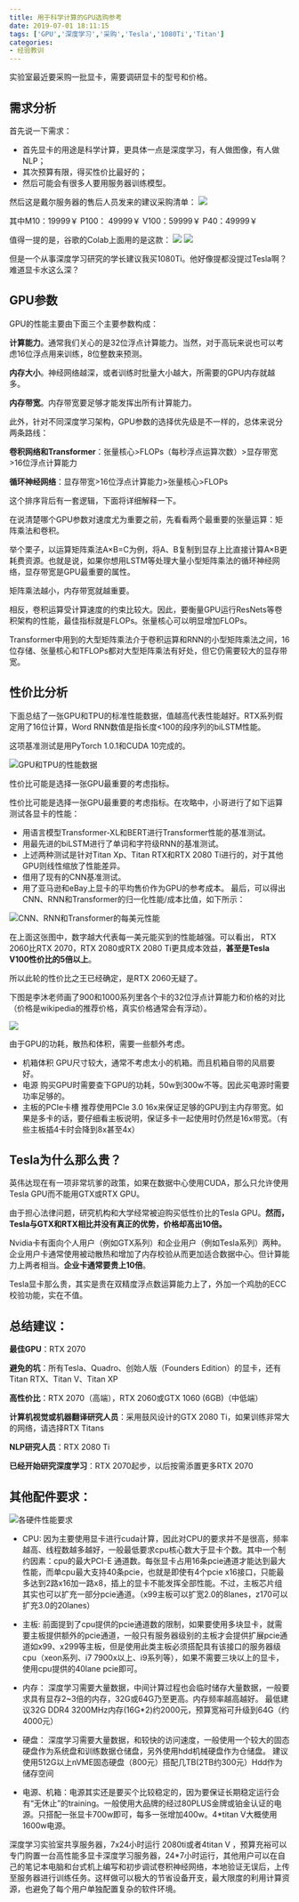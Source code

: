 ```yaml
---
title: 用于科学计算的GPU选购参考
date: 2019-07-01 18:11:15
tags: ['GPU','深度学习','采购','Tesla','1080Ti','Titan']
categories:
- 经验教训
---
```

实验室最近要采购一批显卡，需要调研显卡的型号和价格。

## 需求分析

首先说一下需求：

- 首先显卡的用途是科学计算，更具体一点是深度学习，有人做图像，有人做NLP；
- 其次预算有限，得买性价比最好的；
- 然后可能会有很多人要用服务器训练模型。

然后这是戴尔服务器的售后人员发来的建议采购清单：
![](用于科学计算的GPU选购参考/2019-07-01-18-19-43.png)

其中M10：19999￥ P100： 49999￥ V100：59999￥ P40：49999￥

值得一提的是，谷歌的Colab上面用的是这款：
![](用于科学计算的GPU选购参考/2019-07-01-18-21-48.png)
![](用于科学计算的GPU选购参考/2019-07-01-18-21-58.png)

但是一个从事深度学习研究的学长建议我买1080Ti。他好像提都没提过Tesla啊？难道显卡水这么深？

## GPU参数

GPU的性能主要由下面三个主要参数构成：

**计算能力**。通常我们关心的是32位浮点计算能力。当然，对于高玩来说也可以考虑16位浮点用来训练，8位整数来预测。

**内存大小**。神经网络越深，或者训练时批量大小越大，所需要的GPU内存就越多。

**内存带宽**。内存带宽要足够才能发挥出所有计算能力。

此外，针对不同深度学习架构，GPU参数的选择优先级是不一样的，总体来说分两条路线：

**卷积网络和Transformer**：张量核心>FLOPs（每秒浮点运算次数）>显存带宽>16位浮点计算能力

**循环神经网络**：显存带宽>16位浮点计算能力>张量核心>FLOPs

这个排序背后有一套逻辑，下面将详细解释一下。

在说清楚哪个GPU参数对速度尤为重要之前，先看看两个最重要的张量运算：矩阵乘法和卷积。

举个栗子，以运算矩阵乘法A×B=C为例，将A、B复制到显存上比直接计算A×B更耗费资源。也就是说，如果你想用LSTM等处理大量小型矩阵乘法的循环神经网络，显存带宽是GPU最重要的属性。

矩阵乘法越小，内存带宽就越重要。

相反，卷积运算受计算速度的约束比较大。因此，要衡量GPU运行ResNets等卷积架构的性能，最佳指标就是FLOPs。张量核心可以明显增加FLOPs。

Transformer中用到的大型矩阵乘法介于卷积运算和RNN的小型矩阵乘法之间，16位存储、张量核心和TFLOPs都对大型矩阵乘法有好处，但它仍需要较大的显存带宽。

## 性价比分析

下面总结了一张GPU和TPU的标准性能数据，值越高代表性能越好。RTX系列假定用了16位计算，Word RNN数值是指长度<100的段序列的biLSTM性能。

这项基准测试是用PyTorch 1.0.1和CUDA 10完成的。

![GPU和TPU的性能数据](用于科学计算的GPU选购参考/2019-07-01-19-09-53.png)

性价比可能是选择一张GPU最重要的考虑指标。

性价比可能是选择一张GPU最重要的考虑指标。在攻略中，小哥进行了如下运算测试各显卡的性能：

- 用语言模型Transformer-XL和BERT进行Transformer性能的基准测试。
- 用最先进的biLSTM进行了单词和字符级RNN的基准测试。
- 上述两种测试是针对Titan Xp、Titan RTX和RTX 2080 Ti进行的，对于其他GPU则线性缩放了性能差异。
- 借用了现有的CNN基准测试。
- 用了亚马逊和eBay上显卡的平均售价作为GPU的参考成本。
最后，可以得出CNN、RNN和Transformer的归一化性能/成本比值，如下所示：

![CNN、RNN和Transformer的每美元性能](用于科学计算的GPU选购参考/2019-07-01-19-11-20.png)

在上面这张图中，数字越大代表每一美元能买到的性能越强。可以看出， RTX 2060比RTX 2070，RTX 2080或RTX 2080 Ti更具成本效益，**甚至是Tesla V100性价比的5倍以上**。

所以此轮的性价比之王已经确定，是RTX 2060无疑了。

下图是李沐老师画了900和1000系列里各个卡的32位浮点计算能力和价格的对比（价格是wikipedia的推荐价格，真实价格通常会有浮动）。

![](用于科学计算的GPU选购参考/2019-07-01-19-06-00.png)

由于GPU的功耗，散热和体积，需要一些额外考虑。

- 机箱体积
GPU尺寸较大，通常不考虑太小的机箱。而且机箱自带的风扇要好。
- 电源
购买GPU时需要查下GPU的功耗，50w到300w不等。因此买电源时需要功率足够的。
- 主板的PCIe卡槽
推荐使用PCIe 3.0 16x来保证足够的GPU到主内存带宽。如果是多卡的话，要仔细看主板说明，保证多卡一起使用时仍然是16x带宽。（有些主板插4卡时会降到8x甚至4x）

## Tesla为什么那么贵？

英伟达现在有一项非常坑爹的政策，如果在数据中心使用CUDA，那么只允许使用Tesla GPU而不能用GTX或RTX GPU。

由于担心法律问题，研究机构和大学经常被迫购买低性价比的Tesla GPU。**然而，Tesla与GTX和RTX相比并没有真正的优势，价格却高出10倍。**

Nvidia卡有面向个人用户（例如GTX系列）和企业用户（例如Tesla系列）两种。企业用户卡通常使用被动散热和增加了内存校验从而更加适合数据中心。但计算能力上两者相当。**企业卡通常要贵上10倍**。

Tesla显卡那么贵，其实是贵在双精度浮点数运算能力上了，外加一个鸡肋的ECC校验功能，实在不值。

## 总结建议：

**最佳GPU**：RTX 2070

**避免的坑**：所有Tesla、Quadro、创始人版（Founders Edition）的显卡，还有Titan RTX、Titan V、Titan XP

**高性价比**：RTX 2070（高端），RTX 2060或GTX 1060 (6GB)（中低端）

**计算机视觉或机器翻译研究人员**：采用鼓风设计的GTX 2080 Ti，如果训练非常大的网络，请选择RTX Titans

**NLP研究人员**：RTX 2080 Ti

**已经开始研究深度学习**：RTX 2070起步，以后按需添置更多RTX 2070

## 其他配件要求：

![各硬件性能要求](用于科学计算的GPU选购参考/2019-07-01-19-19-14.png)

- CPU:
因为主要使用显卡进行cuda计算，因此对CPU的要求并不是很高，频率越高、线程数越多越好，一般最低要求cpu核心数大于显卡个数。其中一个制约因素：cpu的最大PCI-E 通道数。每张显卡占用16条pcie通道才能达到最大性能，而单cpu最大支持40条pcie，也就是即使有4个pcie x16接口，只能最多达到2路x16加一路x8，插上的显卡不能发挥全部性能。不过，主板芯片组其实也可以扩充一部分pcie通道。（x99主板可以扩宽2.0的8lanes，z170可以扩充3.0的20lanes）

- 主板:
前面提到了cpu提供的pcie通道数的限制，如果要使用多块显卡，就需要主板提供额外的pcie通道，一般只有服务器级别的主板才会提供扩展pcie通道如x99、x299等主板，但是使用此类主板必须搭配具有该接口的服务器级cpu（xeon系列、i7 7900x以上、i9系列等），如果不需要三块以上的显卡，使用cpu提供的40lane pcie即可。

- 内存：
深度学习需要大量数据，中间计算过程也会临时储存大量数据，一般要求具有显存2~3倍的内存，32G或64G乃至更高。内存频率越高越好。
最低建议32G DDR4 3200MHz内存(16G*2)约2000元，预算宽裕可升级到64G（约4000元）

- 硬盘：
深度学习需要大量数据，和较快的访问速度，一般使用一个较大的固态硬盘作为系统盘和训练数据仓储盘，另外使用hdd机械硬盘作为仓储盘。
建议使用512G以上nVME固态硬盘（800元）搭配几TB(2TB约300元）Hdd作为储存空间

- 电源、机箱：电源其实还是要买个比较稳定的，因为要保证长期稳定运行会有“无休止”的training。一般使用大品牌的经过80PLUS金牌或铂金认证的电源。只搭配一张显卡700w即可，每多一张增加400w。4*titan V大概使用1600w电源。

深度学习实验室共享服务器，7x24小时运行  2080ti或者4titan V ，预算充裕可以专门购置一台高性能多显卡深度学习服务器，24*7小时运行，其他用户可以在自己的笔记本电脑和台式机上编写和初步调试卷积神经网络，本地验证无误后，上传至服务器进行训练任务。这样做可以极大的节省设备开支，最大限度的利用计算资源，也避免了每个用户单独配置复杂的软件环境。